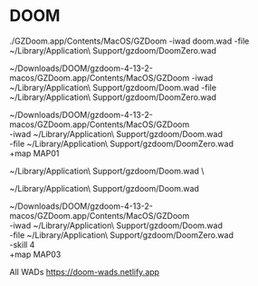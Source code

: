 # DOOM

./GZDoom.app/Contents/MacOS/GZDoom -iwad doom.wad -file ~/Library/Application\ Support/gzdoom/DoomZero.wad

~/Downloads/DOOM/gzdoom-4-13-2-macos/GZDoom.app/Contents/MacOS/GZDoom -iwad ~/Library/Application\ Support/gzdoom/Doom.wad -file ~/Library/Application\ Support/gzdoom/DoomZero.wad


~/Downloads/DOOM/gzdoom-4-13-2-macos/GZDoom.app/Contents/MacOS/GZDoom \
-iwad ~/Library/Application\ Support/gzdoom/Doom.wad \
-file ~/Library/Application\ Support/gzdoom/DoomZero.wad \
+map MAP01

~/Library/Application\ Support/gzdoom/Doom.wad \

~/Library/Application\ Support/gzdoom/Doom.wad

~/Downloads/DOOM/gzdoom-4-13-2-macos/GZDoom.app/Contents/MacOS/GZDoom \
-iwad ~/Library/Application\ Support/gzdoom/Doom.wad \
-file ~/Library/Application\ Support/gzdoom/DoomZero.wad \
-skill 4 \
+map MAP03


All WADs
https://doom-wads.netlify.app
